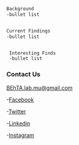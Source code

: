 ```markdown
Background
-bullet list


Current Findings
-bullet list


 Interesting Finds
 -bullet list
```



### Contact Us
BEhTA.lab.mu@gmail.com

-[Facebook]()

-[Twitter](https://twitter.com/BEhTA_Lab)

-[Linkedin]()

-[Instagram]()

